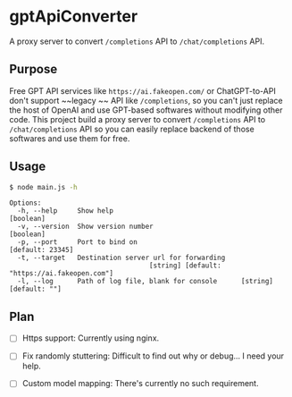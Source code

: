 # gptApiConverter

A proxy server to convert `/completions` API to `/chat/completions` API.

## Purpose

Free GPT API services like `https://ai.fakeopen.com/` or ChatGPT-to-API don't support ~~legacy ~~ API like `/completions`, so you can't just replace the host of OpenAI and use GPT-based softwares without modifying other code. This project build a proxy server to convert `/completions` API to `/chat/completions` API so you can easily replace backend of those softwares and use them for free.

## Usage

```sh
$ node main.js -h
```
```
Options:
  -h, --help     Show help                                             [boolean]
  -v, --version  Show version number                                   [boolean]
  -p, --port     Port to bind on                                [default: 23345]
  -t, --target   Destination server url for forwarding
                                   [string] [default: "https://ai.fakeopen.com"]
  -l, --log      Path of log file, blank for console      [string] [default: ""]
```

## Plan

* [ ] Https support: Currently using nginx.

* [ ] Fix randomly stuttering: Difficult to find out why or debug... I need your help.

* [ ] Custom model mapping: There's currently no such requirement.
